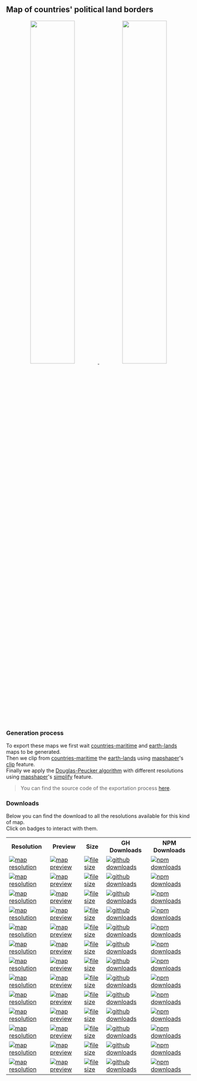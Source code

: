 ## Map of countries' political land borders
<p align="center">
  <a alt="see countries-land on mapshaper" href="http://mapshaper.org/?files=https://cdn.rawgit.com/simonepri/geo-maps/next/previews/countries-land.geo.json">
    <img src="https://raw.githubusercontent.com/simonepri/geo-maps/next/media/geo-maps-countries-land-shape.png" width ="49%"/>
  </a>
  <a alt="see countries-land on geojson.io" href="http://geojson.io/#data=data:text/x-url,https://cdn.rawgit.com/simonepri/geo-maps/next/previews/countries-land.geo.json">
    <img src="https://raw.githubusercontent.com/simonepri/geo-maps/next/media/geo-maps-countries-land-hover.png" width ="49%"/>
  </a>
</p>

### Generation process
To export these maps we first wait [countries-maritime](./countries-maritime.md) and [earth-lands](./earth-lands.md) maps to be generated.  
Then we clip from [countries-maritime](./countries-maritime.md) the [earth-lands](./earth-lands.md) using [mapshaper](https://github.com/mbloch/mapshaper)'s [clip](https://github.com/mbloch/mapshaper/wiki/Command-Reference#-clip) feature.  
Finally we apply the [Douglas-Peucker algorithm](https://en.wikipedia.org/wiki/Ramer%E2%80%93Douglas%E2%80%93Peucker_algorithm#Algorithm) with different resolutions using [mapshaper](https://github.com/mbloch/mapshaper)'s [simplify](https://github.com/mbloch/mapshaper/wiki/Command-Reference#-simplify) feature.

> You can find the source code of the exportation process [here](gulp/maps/countries-land.js).

### Downloads
Below you can find the download to all the resolutions available for this kind of map.  
Click on badges to interact with them.

<table>
  <tr>
    <th>Resolution</th>
    <th>Preview</th>
    <th>Size</th>
    <th>GH Downloads</th>
    <th>NPM Downloads</th>
  </tr>

  <tr>
    <td>
      <a href="#countries-land">
        <img src="https://img.shields.io/badge/resolution-1m-f1c40f.svg" alt="map resolution"/>
      </a>
    </td>
    <td>
      <a href="http://mapshaper.org/?files=https://unpkg.com/@geo-maps/countries-land-1m/map.geo.json">
        <img src="https://img.shields.io/badge/preview-mapshaper-1abc9c.svg" alt="map preview"/>
      </a>
    </td>
    <td>
      <a href="#countries-land">
        <img src="http://img.badgesize.io/https://unpkg.com/@geo-maps/countries-land-1m/map.geo.json" alt="file size"/>
      </a>
    </td>
    <td>
      <a href="https://github.com/simonepri/geo-maps/releases/download/v0.6.0/countries-land-1m.geo.json">
        <img src="https://img.shields.io/github/downloads/simonepri/geo-maps/latest/countries-land-1m.geo.json.svg" alt="github downloads"/>
      </a>
    </td>
    <td>
      <a href="https://www.npmjs.com/package/@geo-maps/countries-land-1m">
        <img src="https://img.shields.io/npm/dm/@geo-maps/countries-land-1m.svg" alt="npm downloads"/>
      </a>
    </td>
  </tr>

  <tr>
    <td>
      <a href="#countries-land">
        <img src="https://img.shields.io/badge/resolution-2m5-f1c40f.svg" alt="map resolution"/>
      </a>
    </td>
    <td>
      <a href="http://mapshaper.org/?files=https://unpkg.com/@geo-maps/countries-land-2m5/map.geo.json">
        <img src="https://img.shields.io/badge/preview-mapshaper-1abc9c.svg" alt="map preview"/>
      </a>
    </td>
    <td>
      <a href="#countries-land">
        <img src="http://img.badgesize.io/https://unpkg.com/@geo-maps/countries-land-2m5/map.geo.json" alt="file size"/>
      </a>
    </td>
    <td>
      <a href="https://github.com/simonepri/geo-maps/releases/download/v0.6.0/countries-land-2m5.geo.json">
        <img src="https://img.shields.io/github/downloads/simonepri/geo-maps/latest/countries-land-2m5.geo.json.svg" alt="github downloads"/>
      </a>
    </td>
    <td>
      <a href="https://www.npmjs.com/package/@geo-maps/countries-land-2m5">
        <img src="https://img.shields.io/npm/dm/@geo-maps/countries-land-2m5.svg" alt="npm downloads"/>
      </a>
    </td>
  </tr>

  <tr>
    <td>
      <a href="#countries-land">
        <img src="https://img.shields.io/badge/resolution-5m-f1c40f.svg" alt="map resolution"/>
      </a>
    </td>
    <td>
      <a href="http://mapshaper.org/?files=https://unpkg.com/@geo-maps/countries-land-5m/map.geo.json">
        <img src="https://img.shields.io/badge/preview-mapshaper-1abc9c.svg" alt="map preview"/>
      </a>
    </td>
    <td>
      <a href="#countries-land">
        <img src="http://img.badgesize.io/https://unpkg.com/@geo-maps/countries-land-5m/map.geo.json" alt="file size"/>
      </a>
    </td>
    <td>
      <a href="https://github.com/simonepri/geo-maps/releases/download/v0.6.0/countries-land-5m.geo.json">
        <img src="https://img.shields.io/github/downloads/simonepri/geo-maps/latest/countries-land-5m.geo.json.svg" alt="github downloads"/>
      </a>
    </td>
    <td>
      <a href="https://www.npmjs.com/package/@geo-maps/countries-land-5m">
        <img src="https://img.shields.io/npm/dm/@geo-maps/countries-land-5m.svg" alt="npm downloads"/>
      </a>
    </td>
  </tr>

  <tr>
    <td>
      <a href="#countries-land">
        <img src="https://img.shields.io/badge/resolution-10m-f1c40f.svg" alt="map resolution"/>
      </a>
    </td>
    <td>
      <a href="http://mapshaper.org/?files=https://unpkg.com/@geo-maps/countries-land-10m/map.geo.json">
        <img src="https://img.shields.io/badge/preview-mapshaper-1abc9c.svg" alt="map preview"/>
      </a>
    </td>
    <td>
      <a href="#countries-land">
        <img src="http://img.badgesize.io/https://unpkg.com/@geo-maps/countries-land-10m/map.geo.json" alt="file size"/>
      </a>
    </td>
    <td>
      <a href="https://github.com/simonepri/geo-maps/releases/download/v0.6.0/countries-land-10m.geo.json">
        <img src="https://img.shields.io/github/downloads/simonepri/geo-maps/latest/countries-land-10m.geo.json.svg" alt="github downloads"/>
      </a>
    </td>
    <td>
      <a href="https://www.npmjs.com/package/@geo-maps/countries-land-10m">
        <img src="https://img.shields.io/npm/dm/@geo-maps/countries-land-10m.svg" alt="npm downloads"/>
      </a>
    </td>
  </tr>

  <tr>
    <td>
      <a href="#countries-land">
        <img src="https://img.shields.io/badge/resolution-25m-f1c40f.svg" alt="map resolution"/>
      </a>
    </td>
    <td>
      <a href="http://mapshaper.org/?files=https://unpkg.com/@geo-maps/countries-land-25m/map.geo.json">
        <img src="https://img.shields.io/badge/preview-mapshaper-1abc9c.svg" alt="map preview"/>
      </a>
    </td>
    <td>
      <a href="#countries-land">
        <img src="http://img.badgesize.io/https://unpkg.com/@geo-maps/countries-land-25m/map.geo.json" alt="file size"/>
      </a>
    </td>
    <td>
      <a href="https://github.com/simonepri/geo-maps/releases/download/v0.6.0/countries-land-25m.geo.json">
        <img src="https://img.shields.io/github/downloads/simonepri/geo-maps/latest/countries-land-25m.geo.json.svg" alt="github downloads"/>
      </a>
    </td>
    <td>
      <a href="https://www.npmjs.com/package/@geo-maps/countries-land-25m">
        <img src="https://img.shields.io/npm/dm/@geo-maps/countries-land-25m.svg" alt="npm downloads"/>
      </a>
    </td>
  </tr>

  <tr>
    <td>
      <a href="#countries-land">
        <img src="https://img.shields.io/badge/resolution-50m-f1c40f.svg" alt="map resolution"/>
      </a>
    </td>
    <td>
      <a href="http://mapshaper.org/?files=https://unpkg.com/@geo-maps/countries-land-50m/map.geo.json">
        <img src="https://img.shields.io/badge/preview-mapshaper-1abc9c.svg" alt="map preview"/>
      </a>
    </td>
    <td>
      <a href="#countries-land">
        <img src="http://img.badgesize.io/https://unpkg.com/@geo-maps/countries-land-50m/map.geo.json" alt="file size"/>
      </a>
    </td>
    <td>
      <a href="https://github.com/simonepri/geo-maps/releases/download/v0.6.0/countries-land-50m.geo.json">
        <img src="https://img.shields.io/github/downloads/simonepri/geo-maps/latest/countries-land-50m.geo.json.svg" alt="github downloads"/>
      </a>
    </td>
    <td>
      <a href="https://www.npmjs.com/package/@geo-maps/countries-land-50m">
        <img src="https://img.shields.io/npm/dm/@geo-maps/countries-land-50m.svg" alt="npm downloads"/>
      </a>
    </td>
  </tr>

  <tr>
    <td>
      <a href="#countries-land">
        <img src="https://img.shields.io/badge/resolution-100m-f1c40f.svg" alt="map resolution"/>
      </a>
    </td>
    <td>
      <a href="http://mapshaper.org/?files=https://unpkg.com/@geo-maps/countries-land-100m/map.geo.json">
        <img src="https://img.shields.io/badge/preview-mapshaper-1abc9c.svg" alt="map preview"/>
      </a>
    </td>
    <td>
      <a href="#countries-land">
        <img src="http://img.badgesize.io/https://unpkg.com/@geo-maps/countries-land-100m/map.geo.json" alt="file size"/>
      </a>
    </td>
    <td>
      <a href="https://github.com/simonepri/geo-maps/releases/download/v0.6.0/countries-land-100m.geo.json">
        <img src="https://img.shields.io/github/downloads/simonepri/geo-maps/latest/countries-land-100m.geo.json.svg" alt="github downloads"/>
      </a>
    </td>
    <td>
      <a href="https://www.npmjs.com/package/@geo-maps/countries-land-100m">
        <img src="https://img.shields.io/npm/dm/@geo-maps/countries-land-100m.svg" alt="npm downloads"/>
      </a>
    </td>
  </tr>

  <tr>
    <td>
      <a href="#countries-land">
        <img src="https://img.shields.io/badge/resolution-250m-f1c40f.svg" alt="map resolution"/>
      </a>
    </td>
    <td>
      <a href="http://mapshaper.org/?files=https://unpkg.com/@geo-maps/countries-land-250m/map.geo.json">
        <img src="https://img.shields.io/badge/preview-mapshaper-1abc9c.svg" alt="map preview"/>
      </a>
    </td>
    <td>
      <a href="#countries-land">
        <img src="http://img.badgesize.io/https://unpkg.com/@geo-maps/countries-land-250m/map.geo.json" alt="file size"/>
      </a>
    </td>
    <td>
      <a href="https://github.com/simonepri/geo-maps/releases/download/v0.6.0/countries-land-250m.geo.json">
        <img src="https://img.shields.io/github/downloads/simonepri/geo-maps/latest/countries-land-250m.geo.json.svg" alt="github downloads"/>
      </a>
    </td>
    <td>
      <a href="https://www.npmjs.com/package/@geo-maps/countries-land-250m">
        <img src="https://img.shields.io/npm/dm/@geo-maps/countries-land-250m.svg" alt="npm downloads"/>
      </a>
    </td>
  </tr>

  <tr>
    <td>
      <a href="#countries-land">
        <img src="https://img.shields.io/badge/resolution-500m-f1c40f.svg" alt="map resolution"/>
      </a>
    </td>
    <td>
      <a href="http://mapshaper.org/?files=https://unpkg.com/@geo-maps/countries-land-500m/map.geo.json">
        <img src="https://img.shields.io/badge/preview-mapshaper-1abc9c.svg" alt="map preview"/>
      </a>
    </td>
    <td>
      <a href="#countries-land">
        <img src="http://img.badgesize.io/https://unpkg.com/@geo-maps/countries-land-500m/map.geo.json" alt="file size"/>
      </a>
    </td>
    <td>
      <a href="https://github.com/simonepri/geo-maps/releases/download/v0.6.0/countries-land-500m.geo.json">
        <img src="https://img.shields.io/github/downloads/simonepri/geo-maps/latest/countries-land-500m.geo.json.svg" alt="github downloads"/>
      </a>
    </td>
    <td>
      <a href="https://www.npmjs.com/package/@geo-maps/countries-land-500m">
        <img src="https://img.shields.io/npm/dm/@geo-maps/countries-land-500m.svg" alt="npm downloads"/>
      </a>
    </td>
  </tr>

  <tr>
    <td>
      <a href="#countries-land">
        <img src="https://img.shields.io/badge/resolution-1km-f1c40f.svg" alt="map resolution"/>
      </a>
    </td>
    <td>
      <a href="http://mapshaper.org/?files=https://unpkg.com/@geo-maps/countries-land-1km/map.geo.json">
        <img src="https://img.shields.io/badge/preview-mapshaper-1abc9c.svg" alt="map preview"/>
      </a>
    </td>
    <td>
      <a href="#countries-land">
        <img src="http://img.badgesize.io/https://unpkg.com/@geo-maps/countries-land-1km/map.geo.json" alt="file size"/>
      </a>
    </td>
    <td>
      <a href="https://github.com/simonepri/geo-maps/releases/download/v0.6.0/countries-land-1km.geo.json">
        <img src="https://img.shields.io/github/downloads/simonepri/geo-maps/latest/countries-land-1km.geo.json.svg" alt="github downloads"/>
      </a>
    </td>
    <td>
      <a href="https://www.npmjs.com/package/@geo-maps/countries-land-1km">
        <img src="https://img.shields.io/npm/dm/@geo-maps/countries-land-1km.svg" alt="npm downloads"/>
      </a>
    </td>
  </tr>

  <tr>
    <td>
      <a href="#countries-land">
        <img src="https://img.shields.io/badge/resolution-2km5-f1c40f.svg" alt="map resolution"/>
      </a>
    </td>
    <td>
      <a href="http://mapshaper.org/?files=https://unpkg.com/@geo-maps/countries-land-2km5/map.geo.json">
        <img src="https://img.shields.io/badge/preview-mapshaper-1abc9c.svg" alt="map preview"/>
      </a>
    </td>
    <td>
      <a href="#countries-land">
        <img src="http://img.badgesize.io/https://unpkg.com/@geo-maps/countries-land-2km5/map.geo.json" alt="file size"/>
      </a>
    </td>
    <td>
      <a href="https://github.com/simonepri/geo-maps/releases/download/v0.6.0/countries-land-2km5.geo.json">
        <img src="https://img.shields.io/github/downloads/simonepri/geo-maps/latest/countries-land-2km5.geo.json.svg" alt="github downloads"/>
      </a>
    </td>
    <td>
      <a href="https://www.npmjs.com/package/@geo-maps/countries-land-2km5">
        <img src="https://img.shields.io/npm/dm/@geo-maps/countries-land-2km5.svg" alt="npm downloads"/>
      </a>
    </td>
  </tr>

  <tr>
    <td>
      <a href="#countries-land">
        <img src="https://img.shields.io/badge/resolution-5km-f1c40f.svg" alt="map resolution"/>
      </a>
    </td>
    <td>
      <a href="http://mapshaper.org/?files=https://unpkg.com/@geo-maps/countries-land-5km/map.geo.json">
        <img src="https://img.shields.io/badge/preview-mapshaper-1abc9c.svg" alt="map preview"/>
      </a>
    </td>
    <td>
      <a href="#countries-land">
        <img src="http://img.badgesize.io/https://unpkg.com/@geo-maps/countries-land-5km/map.geo.json" alt="file size"/>
      </a>
    </td>
    <td>
      <a href="https://github.com/simonepri/geo-maps/releases/download/v0.6.0/countries-land-5km.geo.json">
        <img src="https://img.shields.io/github/downloads/simonepri/geo-maps/latest/countries-land-5km.geo.json.svg" alt="github downloads"/>
      </a>
    </td>
    <td>
      <a href="https://www.npmjs.com/package/@geo-maps/countries-land-5km">
        <img src="https://img.shields.io/npm/dm/@geo-maps/countries-land-5km.svg" alt="npm downloads"/>
      </a>
    </td>
  </tr>

  <tr>
    <td>
      <a href="#countries-land">
        <img src="https://img.shields.io/badge/resolution-10km-f1c40f.svg" alt="map resolution"/>
      </a>
    </td>
    <td>
      <a href="http://mapshaper.org/?files=https://unpkg.com/@geo-maps/countries-land-10km/map.geo.json">
        <img src="https://img.shields.io/badge/preview-mapshaper-1abc9c.svg" alt="map preview"/>
      </a>
    </td>
    <td>
      <a href="#countries-land">
        <img src="http://img.badgesize.io/https://unpkg.com/@geo-maps/countries-land-10km/map.geo.json" alt="file size"/>
      </a>
    </td>
    <td>
      <a href="https://github.com/simonepri/geo-maps/releases/download/v0.6.0/countries-land-10km.geo.json">
        <img src="https://img.shields.io/github/downloads/simonepri/geo-maps/latest/countries-land-10km.geo.json.svg" alt="github downloads"/>
      </a>
    </td>
    <td>
      <a href="https://www.npmjs.com/package/@geo-maps/countries-land-10km">
        <img src="https://img.shields.io/npm/dm/@geo-maps/countries-land-10km.svg" alt="npm downloads"/>
      </a>
    </td>
  </tr>
</table>
